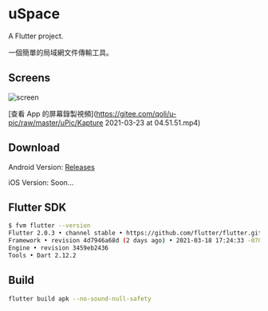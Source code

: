 # uSpace

A  Flutter project.

一個簡單的局域網文件傳輸工具。



## Screens

![screen](https://gitee.com/qoli/u-pic/raw/master/uPic/screen.jpg)

[查看 App 的屏幕錄製視頻](https://gitee.com/qoli/u-pic/raw/master/uPic/Kapture 2021-03-23 at 04.51.51.mp4)



## Download

Android Version: [Releases ](https://github.com/qoli/uSpace/releases)

iOS Version: Soon...



## Flutter SDK

```bash
$ fvm flutter --version
Flutter 2.0.3 • channel stable • https://github.com/flutter/flutter.git
Framework • revision 4d7946a68d (2 days ago) • 2021-03-18 17:24:33 -0700
Engine • revision 3459eb2436
Tools • Dart 2.12.2
```



## Build

```bash
flutter build apk --no-sound-null-safety
```

